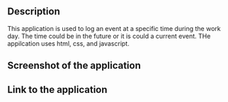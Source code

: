 ## Description
This application is used to log an event at a specific time during the work day. The time could be in the future or it is could a current event.
THe appilcation uses html, css, and javascript.


## Screenshot of the application






## Link to the application

